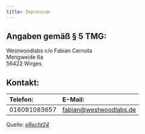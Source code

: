 ```yaml
---
title: Impressum
---
```


## Angaben gemäß § 5 TMG:
Westwoodlabs
c/o Fabian Cernota  
Mengweide 6a  
56422 Wirges

## Kontakt:


| Telefon:       | E-Mail:                |
| :------------- | :--------------------- |
| 016091083657   | fabian@westwoodlabs.de |

Quelle: _[eRecht24](https://www.e-recht24.de)_
